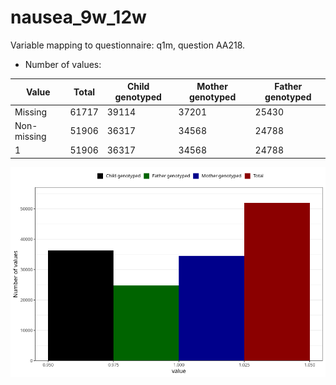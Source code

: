 # nausea_9w_12w
Variable mapping to questionnaire: q1m, question AA218.
- Number of values:

| Value | Total | Child genotyped | Mother genotyped | Father genotyped |
| ----- | ----- | --------------- | ---------------- | ---------------- |
| Missing | 61717 | 39114 | 37201 | 25430 |
| Non-missing | 51906 | 36317 | 34568 | 24788 |
| 1 | 51906 | 36317 | 34568 | 24788 |



![](nausea_9w_12w_n.png)



